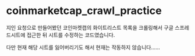 # coinmarketcap_crawl_practice

지인 요청으로 만들어봤던
코인마켓캡의 화이트리스트 목록을 크롤링해서
구글 스프레드시트에 접근한 뒤 시트를 수정하는 코드였습니다.

다만 현재 해당 시트를 잃어버리기도 해서 현재는 작동하지 않습니다......
